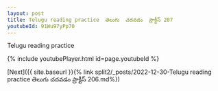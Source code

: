 ```yaml
---
layout: post
title: Telugu reading practice  తెలుగు  చదవడం  ప్రాక్టీస్ 207
youtubeId: 91Wu97yPp70
---
```

 
 
Telugu reading practice
 
 
 
 
 


{% include youtubePlayer.html id=page.youtubeId %}
 
[Next]({{ site.baseurl }}{% link  split2/_posts/2022-12-30-Telugu reading practice  తెలుగు  చదవడం  ప్రాక్టీస్ 206.md%})
 
